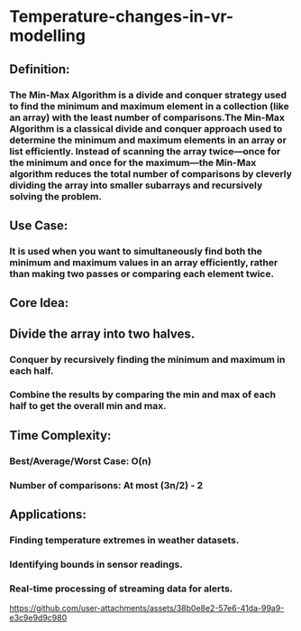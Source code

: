 # Temperature-changes-in-vr-modelling
## Definition:
### The Min-Max Algorithm is a divide and conquer strategy used to find the minimum and maximum element in a collection (like an array) with the least number of comparisons.The Min-Max Algorithm is a classical divide and conquer approach used to determine the minimum and maximum elements in an array or list efficiently. Instead of scanning the array twice—once for the minimum and once for the maximum—the Min-Max algorithm reduces the total number of comparisons by cleverly dividing the array into smaller subarrays and recursively solving the problem.
## Use Case:
### It is used when you want to simultaneously find both the minimum and maximum values in an array efficiently, rather than making two passes or comparing each element twice.
## Core Idea:
## Divide the array into two halves.

### Conquer by recursively finding the minimum and maximum in each half.

### Combine the results by comparing the min and max of each half to get the overall min and max.
## Time Complexity:
### Best/Average/Worst Case: O(n)

### Number of comparisons: At most (3n/2) - 2
## Applications:
### Finding temperature extremes in weather datasets.
### Identifying bounds in sensor readings.

### Real-time processing of streaming data for alerts.




https://github.com/user-attachments/assets/38b0e8e2-57e6-41da-99a9-e3c9e9d9c980

